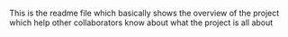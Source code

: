 This is the readme file which basically shows the overview of the project which help other collaborators know about what the project is all about 
